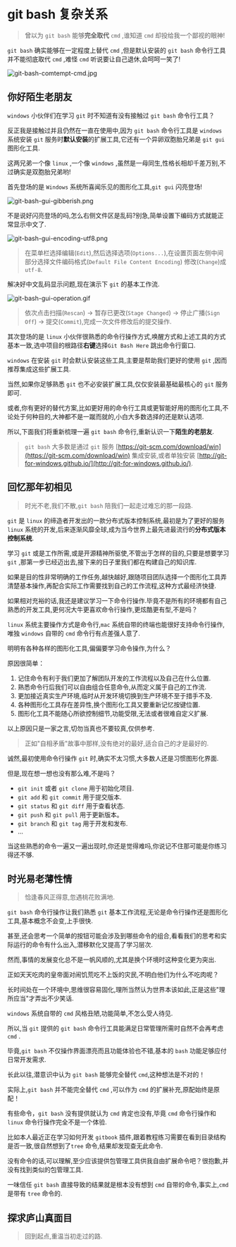 # git bash 复杂关系

> 曾以为 `git bash` 能够**完全取代** `cmd` ,谁知道 `cmd` 却投给我一个鄙视的眼神!

`git bash` 确实能够在一定程度上替代 `cmd` ,但是默认安装的 `git bash` 命令行工具并不能彻底取代 `cmd` ,难怪 `cmd` 听说要让自己退休,会呵呵一笑了!

![ git-bash-comtempt-cmd.jpg](../images/git-bash-comtempt-cmd.jpg)

## 你好陌生老朋友

`windows` 小伙伴们在学习 `git` 时不知道有没有接触过 `git bash` 命令行工具？

反正我是接触过并且仍然在一直在使用中,因为 `git bash` 命令行工具是 `windows` 系统安装 `git` 服务时**默认安装**的扩展工具,它还有一个异卵双胞胎兄弟是 `git gui` 图形化工具.

这两兄弟一个像 `linux` ,一个像 `windows` ,虽然是一母同生,性格长相却千差万别,不过确实是双胞胎兄弟哟!

首先登场的是 `Windows` 系统所喜闻乐见的图形化工具,`git gui` 闪亮登场!

![git-bash-gui-gibberish.png](../images/git-bash-gui-gibberish.png)

不是说好闪亮登场的吗,怎么右侧文件区是乱码?别急,简单设置下编码方式就能正常显示中文了.

![git-bash-gui-encoding-utf8.png](../images/git-bash-gui-encoding-utf8.png)

> 在菜单栏选择编辑(`Edit`),然后选择选项(`Options...`),在设置页面左侧中间部分选择文件编码格式(`Default File Content Encoding`) 修改(`Change`)成 `utf-8`.

解决好中文乱码显示问题,现在演示下 `git` 的基本工作流.

![git-bash-gui-operation.gif](../images/git-bash-gui-operation.gif)

> 依次点击扫描(`Rescan`) -> 暂存已更改(`Stage Changed`) -> 停止广播(`Sign Off`) -> 提交(`Commit`),完成一次文件修改后的提交操作.

其次登场的是 `linux` 小伙伴很熟悉的命令行操作方式,唤醒方式和上述工具的方式基本一致,选中项目的根路径**右键**选择`Git Bash Here` 跳出命令行窗口.




`windows` 在安装 `git` 时会默认安装这些工具,主要是帮助我们更好的使用 `git` ,因而推荐集成这些扩展工具.

当然,如果你足够熟悉 `git` 也不必安装扩展工具,仅仅安装最基础最核心的 `git` 服务即可.

或者,你有更好的替代方案,比如更好用的命令行工具或更智能好用的图形化工具,不论处于何种目的,大神都不是一蹴而就的,小白大多数选择的还是默认选项.

所以,下面我们将重新梳理一遍 `git bash` 命令行,重新认识一下**陌生的老朋友**.

> `git bash` 大多数是通过 `git` 服务 [https://git-scm.com/download/win](https://git-scm.com/download/win) 集成安装,或者单独安装 [http://git-for-windows.github.io/](http://git-for-windows.github.io/).

## 回忆那年初相见

> 时光不老,我们不散,`git bash` 陪我们一起走过难忘的那一段路.

`git` 是 `linux` 的缔造者开发出的一款分布式版本控制系统,最初是为了更好的服务 `linux` 系统的开发,后来逐渐风靡全球,成为当今世界上最先进最流行的**分布式版本控制系统**.

学习 `git` 或是工作所需,或是开源精神所驱使,不管出于怎样的目的,只要是想要学习 `git` ,那第一步已经迈出去,接下来的日子里我们都在构建自己的知识库.

如果是目的性非常明确的工作任务,越快越好,跟随项目团队选择一个图形化工具弄清楚基本操作,再配合实际工作需要找到自己的工作流程,这种方式最经济快捷.

如果相对充裕的话,我还是建议学习一下命令行操作.毕竟不是所有的环境都有自己熟悉的开发工具,更何况大牛更喜欢命令行操作,更炫酷更有型,不是吗？

`linux` 系统主要操作方式是命令行,`mac` 系统自带的终端也能很好支持命令行操作,唯独 `windows` 自带的 `cmd` 命令行有点差强人意了.

明明有各种各样的图形化工具,偏偏要学习命令操作,为什么？

原因很简单：

1. 记住命令有利于我们更加了解团队开发的工作流程以及自己在什么位置.
2. 熟悉命令行后我们可以自由组合任意命令,从而定义属于自己的工作流.
3. 更加接近真实生产环境,临时从开发环境切换到生产环境不至于措手不及.
4. 各种图形化工具存在差异性,换个图形化工具又要重新记忆按键位置.
5. 图形化工具不能随心所欲控制细节,功能受限,无法或者很难自定义扩展.

以上原因只是一家之言,切勿当真也不要较真,仅供参考.

> 正如"自相矛盾"故事中那样,没有绝对的最好,适合自己的才是最好的.

诚然,最初使用命令行操作 `git` 时,确实不太习惯,大多数人还是习惯图形化界面.

但是,现在想一想也没有那么难,不是吗？

- `git init` 或者 `git clone` 用于初始化项目.
- `git add` 和 `git commit` 用于提交版本.
- `git status` 和 `git diff` 用于查看状态.
- `git push` 和 `git pull` 用于更新版本。
- `git branch` 和 `git tag` 用于开发和发布.
- ...

当这些熟悉的命令一遍又一遍出现时,你还是觉得难吗,你说记不住那可能是你练习得还不够.

## 时光易老薄性情

> 恰逢春风正得意,忽遇桃花败满地.

`git bash` 命令行操作让我们熟悉 `git` 基本工作流程,无论是命令行操作还是图形化工具,基本概念不会变,上手很快.

甚至,还会思考一个简单的按钮可能会涉及到哪些命令的组合,看看我们的思考和实际运行的命令有什么出入,潜移默化又提高了学习层次.

然而,事情的发展变化总不是一帆风顺的,尤其是换个环境时这种变化更为突出.

正如天天吃肉的皇帝面对闹饥荒吃不上饭的灾民,不明白他们为什么不吃肉呢？

长时间处在一个环境中,思维很容易固化,理所当然认为世界本该如此,正是这些"理所应当"才弄出不少笑话.

`windows` 系统自带的 `cmd` 风格丑陋,功能简单,不怎么受人待见.

所以,当 `git` 提供的 `git bash` 命令行工具能满足日常管理所需时自然不会再考虑 `cmd` .

毕竟,`git bash` 不仅操作界面漂亮而且功能体验也不错,基本的 `bash` 功能足够应付日常开发需求.

长此以往,潜意识中认为 `git bash` 能够完全替代 `cmd`,这种想法是不对的！

实际上,`git bash` 并不能完全替代 `cmd` ,可以作为 `cmd` 的扩展补充,原配始终是原配！

有些命令，`git bash` 没有提供就认为 `cmd` 肯定也没有,毕竟 `cmd` 命令行操作和 `linux` 命令行操作完全不是一个体验.

比如本人最近正在学习如何开发 `gitbook` 插件,跟着教程练习需要在看到目录结构是否一致,很自然想到了`tree` 命令,结果却发现查无此命令.

没有命令的话,可以理解,至少应该提供包管理工具供我自由扩展命令吧？很抱歉,并没有找到类似的包管理工具.

一味信任 `git bash` 直接导致的结果就是根本没有想到 `cmd` 自带的命令,事实上,`cmd` 是带有 `tree` 命令的.

## 探求庐山真面目

> 回到起点,重温当初走过的路.

